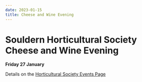 ```yaml
---
date: 2023-01-15
title: Cheese and Wine Evening
---
```


# Souldern Horticultural Society Cheese and Wine Evening


**Friday 27 January**


Details on the [Horticultural Society Events Page](/horticultural-society/NewsandEvents)
